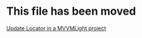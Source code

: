 # This file has been moved

[Update Locator in a MVVMLight project](https://github.com/microsoft/WindowsTemplateStudio/blob/release/docs/UWP/frameworks/updatemvvmlightlocator.md)